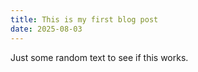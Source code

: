 ```yaml
---
title: This is my first blog post
date: 2025-08-03
---
```

Just some random text to see if this works.